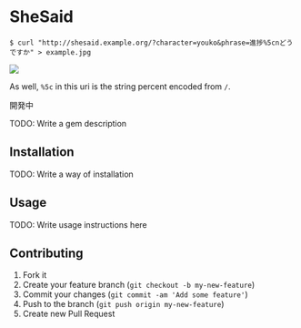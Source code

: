 # SheSaid

```
$ curl "http://shesaid.example.org/?character=youko&phrase=進捗%5cnどうですか" > example.jpg
```

![](http://gyazo.com/93fa8731cff66673df0dc4dede1b8b71.png)

As well, `%5c` in this uri is the string percent encoded from `/`.

開発中

TODO: Write a gem description

## Installation

TODO: Write a way of installation

## Usage

TODO: Write usage instructions here

## Contributing

1. Fork it
2. Create your feature branch (`git checkout -b my-new-feature`)
3. Commit your changes (`git commit -am 'Add some feature'`)
4. Push to the branch (`git push origin my-new-feature`)
5. Create new Pull Request
